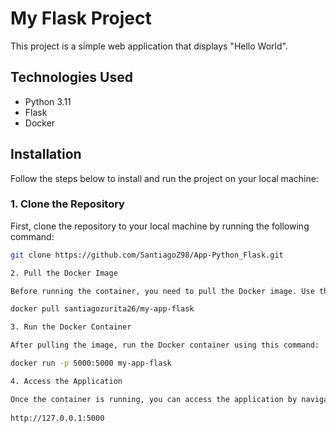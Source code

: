# My Flask Project

This project is a simple web application that displays "Hello World".

## Technologies Used

- Python 3.11
- Flask
- Docker

## Installation

Follow the steps below to install and run the project on your local machine:

### 1. Clone the Repository

First, clone the repository to your local machine by running the following command:

```bash
git clone https://github.com/SantiagoZ98/App-Python_Flask.git

2. Pull the Docker Image

Before running the container, you need to pull the Docker image. Use the following command to do so:

docker pull santiagozurita26/my-app-flask

3. Run the Docker Container

After pulling the image, run the Docker container using this command:

docker run -p 5000:5000 my-app-flask

4. Access the Application

Once the container is running, you can access the application by navigating to the following URL in your web browser:
      
http://127.0.0.1:5000
